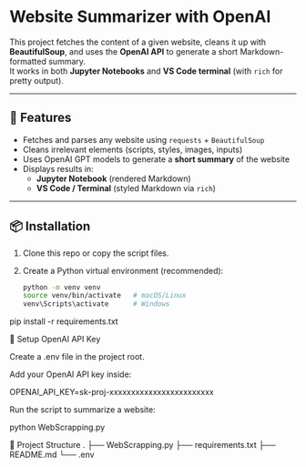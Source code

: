 # Website Summarizer with OpenAI

This project fetches the content of a given website, cleans it up with **BeautifulSoup**, and uses the **OpenAI API** to generate a short Markdown-formatted summary.  
It works in both **Jupyter Notebooks** and **VS Code terminal** (with `rich` for pretty output).

---

## 🚀 Features
- Fetches and parses any website using `requests` + `BeautifulSoup`
- Cleans irrelevant elements (scripts, styles, images, inputs)
- Uses OpenAI GPT models to generate a **short summary** of the website
- Displays results in:
  - **Jupyter Notebook** (rendered Markdown)
  - **VS Code / Terminal** (styled Markdown via `rich`)

---

## 📦 Installation

1. Clone this repo or copy the script files.
2. Create a Python virtual environment (recommended):

   ```bash
   python -m venv venv
   source venv/bin/activate   # macOS/Linux
   venv\Scripts\activate      # Windows


pip install -r requirements.txt

🔑 Setup OpenAI API Key

Create a .env file in the project root.

Add your OpenAI API key inside:

OPENAI_API_KEY=sk-proj-xxxxxxxxxxxxxxxxxxxxxxxx

Run the script to summarize a website:

python WebScrapping.py

📂 Project Structure
.
├── WebScrapping.py
├── requirements.txt
├── README.md
└── .env
